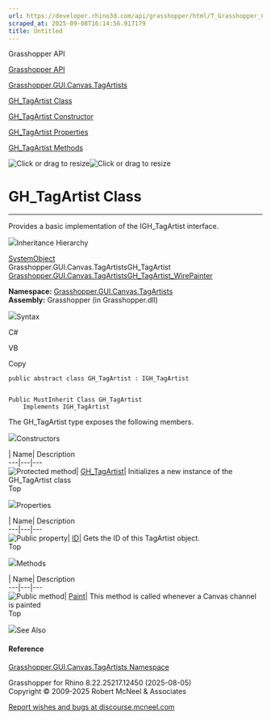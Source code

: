 ```yaml
---
url: https://developer.rhino3d.com/api/grasshopper/html/T_Grasshopper_GUI_Canvas_TagArtists_GH_TagArtist.htm
scraped_at: 2025-09-08T16:14:56.917179
title: Untitled
---
```


Grasshopper API

[Grasshopper API](../html/723c01da-9986-4db2-8f53-6f3a7494df75.htm
"Grasshopper API")

[Grasshopper.GUI.Canvas.TagArtists](../html/N_Grasshopper_GUI_Canvas_TagArtists.htm
"Grasshopper.GUI.Canvas.TagArtists")

[GH_TagArtist
Class](../html/T_Grasshopper_GUI_Canvas_TagArtists_GH_TagArtist.htm
"GH_TagArtist Class")

[GH_TagArtist Constructor
](../html/M_Grasshopper_GUI_Canvas_TagArtists_GH_TagArtist__ctor.htm
"GH_TagArtist Constructor ")

[GH_TagArtist
Properties](../html/Properties_T_Grasshopper_GUI_Canvas_TagArtists_GH_TagArtist.htm
"GH_TagArtist Properties")

[GH_TagArtist
Methods](../html/Methods_T_Grasshopper_GUI_Canvas_TagArtists_GH_TagArtist.htm
"GH_TagArtist Methods")

![Click or drag to resize](../icons/TocOpen.gif)![Click or drag to
resize](../icons/TocClose.gif)

# GH_TagArtist Class  
  
---  
  
Provides a basic implementation of the IGH_TagArtist interface.

![](../icons/SectionExpanded.png)Inheritance Hierarchy

[SystemObject](https://docs.microsoft.com/dotnet/api/system.object)  
Grasshopper.GUI.Canvas.TagArtistsGH_TagArtist  
[Grasshopper.GUI.Canvas.TagArtistsGH_TagArtist_WirePainter](T_Grasshopper_GUI_Canvas_TagArtists_GH_TagArtist_WirePainter.htm)  

**Namespace:**
[Grasshopper.GUI.Canvas.TagArtists](N_Grasshopper_GUI_Canvas_TagArtists.htm)  
**Assembly:** Grasshopper (in Grasshopper.dll)

![](../icons/SectionExpanded.png)Syntax

C#

VB

Copy

    
    
    public abstract class GH_TagArtist : IGH_TagArtist
    
    
    Public MustInherit Class GH_TagArtist
    	Implements IGH_TagArtist

The GH_TagArtist type exposes the following members.

![](../icons/SectionExpanded.png)Constructors

| Name| Description  
---|---|---  
![Protected method](../icons/protmethod.gif)|
[GH_TagArtist](M_Grasshopper_GUI_Canvas_TagArtists_GH_TagArtist__ctor.htm)|
Initializes a new instance of the GH_TagArtist class  
Top

![](../icons/SectionExpanded.png)Properties

| Name| Description  
---|---|---  
![Public property](../icons/pubproperty.gif)|
[ID](P_Grasshopper_GUI_Canvas_TagArtists_GH_TagArtist_ID.htm)|  Gets the ID of
this TagArtist object.  
Top

![](../icons/SectionExpanded.png)Methods

| Name| Description  
---|---|---  
![Public method](../icons/pubmethod.gif)|
[Paint](M_Grasshopper_GUI_Canvas_TagArtists_GH_TagArtist_Paint.htm)|  This
method is called whenever a Canvas channel is painted  
Top

![](../icons/SectionExpanded.png)See Also

#### Reference

[Grasshopper.GUI.Canvas.TagArtists
Namespace](N_Grasshopper_GUI_Canvas_TagArtists.htm)

Grasshopper for Rhino 8.22.25217.12450 (2025-08-05)  
Copyright © 2009-2025 Robert McNeel & Associates

[Report wishes and bugs at
discourse.mcneel.com](https://discourse.mcneel.com/c/grasshopper)

